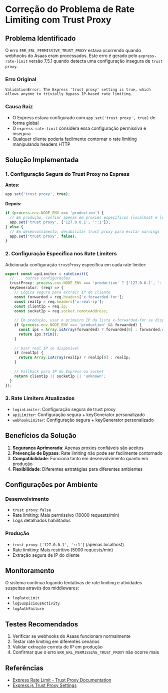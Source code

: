 # Correção do Problema de Rate Limiting com Trust Proxy

## Problema Identificado

O erro `ERR_ERL_PERMISSIVE_TRUST_PROXY` estava ocorrendo quando webhooks do Asaas eram processados. Este erro é gerado pelo `express-rate-limit` versão 7.5.1 quando detecta uma configuração insegura de `trust proxy`.

### Erro Original
```
ValidationError: The Express 'trust proxy' setting is true, which allows anyone to trivially bypass IP-based rate limiting.
```

### Causa Raiz
- O Express estava configurado com `app.set('trust proxy', true)` de forma global
- O `express-rate-limit` considera essa configuração permissiva e insegura
- Qualquer cliente poderia facilmente contornar o rate limiting manipulando headers HTTP

## Solução Implementada

### 1. Configuração Segura do Trust Proxy no Express

**Antes:**
```typescript
app.set('trust proxy', true);
```

**Depois:**
```typescript
if (process.env.NODE_ENV === 'production') {
  // Em produção, confiar apenas em proxies específicos (localhost e loopback)
  app.set('trust proxy', ['127.0.0.1', '::1']);
} else {
  // Em desenvolvimento, desabilitar trust proxy para evitar warnings
  app.set('trust proxy', false);
}
```

### 2. Configuração Específica nos Rate Limiters

Adicionada configuração `trustProxy` específica em cada rate limiter:

```typescript
export const apiLimiter = rateLimit({
  // ... outras configurações
  trustProxy: process.env.NODE_ENV === 'production' ? ['127.0.0.1', '::1'] : false,
  keyGenerator: (req) => {
    // Lógica segura para extrair IP do cliente
    const forwarded = req.headers['x-forwarded-for'];
    const realIp = req.headers['x-real-ip'];
    const clientIp = req.ip;
    const socketIp = req.socket.remoteAddress;
    
    // Em produção, usar o primeiro IP da lista x-forwarded-for se disponível
    if (process.env.NODE_ENV === 'production' && forwarded) {
      const ips = Array.isArray(forwarded) ? forwarded[0] : forwarded.split(',')[0];
      return ips.trim();
    }
    
    // Usar real IP se disponível
    if (realIp) {
      return Array.isArray(realIp) ? realIp[0] : realIp;
    }
    
    // Fallback para IP do Express ou socket
    return clientIp || socketIp || 'unknown';
  }
});
```

### 3. Rate Limiters Atualizados

- `loginLimiter`: Configuração segura de trust proxy
- `apiLimiter`: Configuração segura + keyGenerator personalizado
- `webhookLimiter`: Configuração segura + keyGenerator personalizado

## Benefícios da Solução

1. **Segurança Aprimorada**: Apenas proxies confiáveis são aceitos
2. **Prevenção de Bypass**: Rate limiting não pode ser facilmente contornado
3. **Compatibilidade**: Funciona tanto em desenvolvimento quanto em produção
4. **Flexibilidade**: Diferentes estratégias para diferentes ambientes

## Configurações por Ambiente

### Desenvolvimento
- `trust proxy`: `false`
- Rate limiting: Mais permissivo (10000 requests/min)
- Logs detalhados habilitados

### Produção
- `trust proxy`: `['127.0.0.1', '::1']` (apenas localhost)
- Rate limiting: Mais restritivo (5000 requests/min)
- Extração segura de IP do cliente

## Monitoramento

O sistema continua logando tentativas de rate limiting e atividades suspeitas através dos middlewares:
- `logRateLimit`
- `logSuspiciousActivity`
- `logAuthFailure`

## Testes Recomendados

1. Verificar se webhooks do Asaas funcionam normalmente
2. Testar rate limiting em diferentes cenários
3. Validar extração correta de IP em produção
4. Confirmar que o erro `ERR_ERL_PERMISSIVE_TRUST_PROXY` não ocorre mais

## Referências

- [Express Rate Limit - Trust Proxy Documentation](https://express-rate-limit.github.io/ERR_ERL_PERMISSIVE_TRUST_PROXY/)
- [Express.js Trust Proxy Settings](https://expressjs.com/en/guide/behind-proxies.html)